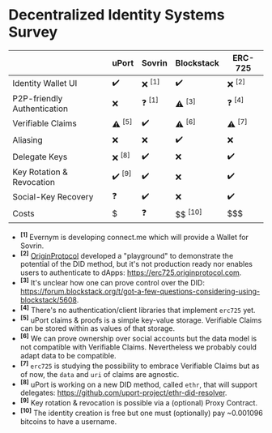 # Decentralized Identity Systems Survey


|                                | uPort    | Sovrin   | Blockstack | ERC-725  |
| --------                       | -------- | -------- | ---------- | -------- |
| Identity Wallet UI             | ✔️       | ❌ <sup>[1]</sup>       | ✔️        | ❌ <sup>[2]</sup>   |
| P2P-friendly Authentication    | ❌       | ❓ <sup>[1]</sup>       | ⚠️ <sup>[3]</sup>         | ❓ <sup>[4]</sup>   |
| Verifiable Claims              | ⚠️ <sup>[5]</sup>   | ✔️      | ⚠️ <sup>[6]</sup>        | ⚠️ <sup>[7]</sup>   |
| Aliasing                       | ❌       | ❌        | ✔️         | ❌       |
| Delegate Keys                  | ❌ <sup>[8]</sup>    | ✔️      | ❌         | ✔️       |
| Key Rotation & Revocation      | ✔️ <sup>[9]</sup>    | ✔️      |  ❌          | ✔️          |
| Social-Key Recovery            | ❓         | ✔️      | ❌            | ✔️        |
| Costs                          | $        | ❓         | $$ <sup>[10]</sup>        | $$$       |

- <sup>**[1]**</sup> Evernym is developing connect.me which will provide a Wallet for Sovrin.
- <sup>**[2]**</sup> [OriginProtocol](https://www.originprotocol.com/en) developed a "playground" to demonstrate the potential of the DID method, but it's not production ready nor enables users to authenticate to dApps: https://erc725.originprotocol.com.
- <sup>**[3]**</sup> It's unclear how one can prove control over the DID: https://forum.blockstack.org/t/got-a-few-questions-considering-using-blockstack/5608.
- <sup>**[4]**</sup> There's no authentication/client libraries that implement `erc725` yet.
- <sup>**[5]**</sup> uPort claims & proofs is a simple key-value storage. Verifiable Claims can be stored within as values of that storage.
- <sup>**[6]**</sup> We can prove ownership over social accounts but the data model is not compatible with Verifiable Claims. Nevertheless we probably could adapt data to be compatible.
- <sup>**[7]**</sup> `erc725` is studying the possibility to embrace Verifiable Claims but as of now, the `data` and `uri` of claims are agnostic.
- <sup>**[8]**</sup> uPort is working on a new DID method, called `ethr`, that will support delegates: https://github.com/uport-project/ethr-did-resolver.
- <sup>**[9]**</sup> Key rotation & revocation is possible via a (optional) Proxy Contract.
- <sup>**[10]**</sup> The identity creation is free but one must (optionally) pay ~0.001096 bitcoins to have a username.
